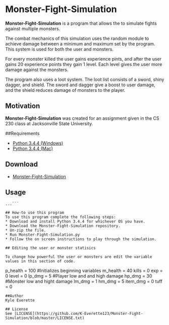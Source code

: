 # Monster-Fight-Simulation
**Monster-Fight-Simulation** is a program that allows the to simulate fights against multiple monsters.

The combat mechanics of this simulation uses the random module to achieve damage between a minimum and maximum set by the program. This system is used for both the user and monsters.

For every monster killed the user gains experience pints, and after the user gains 20 experience points they gain 1 level.
Each level gives the user more damage against the monsters.

The program also uses a loot system. The loot list consists of a sword, shiny dagger, and shield. The sword and dagger give a boost to user damage, and the shield reduces damage of monsters to the player.



## Motivation
**Monster-Fight-Simulation** was created for an assignment given in the CS 230 class at Jacksonville State University.

##Requirements
* [Python 3.4.4 (Windows)](https://www.python.org/ftp/python/3.4.4/python-3.4.4.msi)
* [Python 3.4.4 (Mac)](https://www.python.org/ftp/python/3.4.4/python-3.4.4-macosx10.6.pkg)

## Download
* [Monster-Fight-Simulation](https://github.com/K-Everette123/Monster-Fight-Simulation/archive/master.zip)

## Usage
```$ git clone https://github.com/K-Everette123/Monster-Fight-Simulation.git
...```

## How-to use this program
To use this program complete the following steps:
* Download and install Python 3.4.4 for whichever OS you have.
* Download the Monster-Fight-Simulation repository.
* Un-zip the file.
* Run Monster-Fight-Simulation.py
* Follow the on screen instructions to play through the simulation.

## Editing the user or monster statisics

To change how powerful the user or monsters are edit the variable values in this section of code.
```
p_health = 100                  #Initializes beginning variables
m_health = 40
kills = 0
exp = 0
level = 0
lp_dmg = 5                      #Player low and and high damage
hp_dmg = 30                     #Monster low and hight damage
lm_dmg = 1
hm_dmg = 5
item_dmg = 0
tuff = 0
```
##Author
Kyle Everette

## License
See [LICENSE](https://github.com/K-Everette123/Monster-Fight-Simulation/blob/master/LICENSE.txt)
